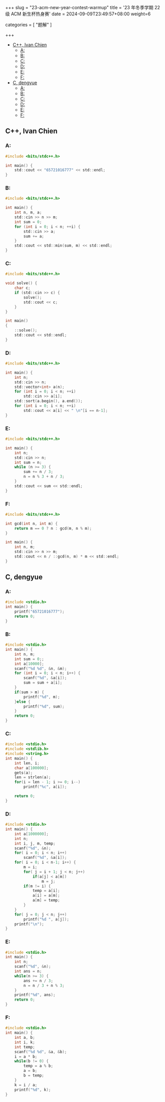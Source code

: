 +++
slug = "23-acm-new-year-contest-warmup"
title = '23 年冬季学期 22 级 ACM 新生杯热身赛'
date = 2024-09-09T23:49:57+08:00
weight=6

categories = [
    "题解"
]


+++

- [C++, Ivan Chien](#c-ivan-chien)
  - [A:](#a)
  - [B:](#b)
  - [C:](#c)
  - [D:](#d)
  - [E:](#e)
  - [F:](#f)
- [C, dengyue](#c-dengyue)
  - [A:](#a-1)
  - [B:](#b-1)
  - [C:](#c-1)
  - [D:](#d-1)
  - [E:](#e-1)
  - [F:](#f-1)


## C++, Ivan Chien

### A:
```c
#include <bits/stdc++.h>

int main() {
    std::cout << "65721016777" << std::endl;
}
```

### B:
```c
#include <bits/stdc++.h>

int main() {
    int n, m, a;
    std::cin >> n >> m;
    int sum = 0;
    for (int i = 0; i < n; ++i) {
        std::cin >> a;
        sum += a;
    }
    std::cout << std::min(sum, m) << std::endl;
}
```

### C:
```c
#include <bits/stdc++.h>

void solve() {
    char c;
    if (std::cin >> c) {
        solve();
        std::cout << c;
    }
}

int main()
{
    ::solve();
    std::cout << std::endl;
}
```

### D:
```c
#include <bits/stdc++.h>

int main() {
    int n;
    std::cin >> n;
    std::vector<int> a(n);
    for (int i = 0; i < n; ++i)
        std::cin >> a[i];
    std::sort(a.begin(), a.end());
    for (int i = 0; i < n; ++i)
        std::cout << a[i] << " \n"[i == n-1];
}
```

### E:
```c
#include <bits/stdc++.h>

int main() {
    int n;
    std::cin >> n;
    int sum = n;
    while (n >= 3) {
        sum += n / 3;
        n = n % 3 + n / 3;
    }
    std::cout << sum << std::endl;
}
```

### F:
```c
#include <bits/stdc++.h>

int gcd(int n, int m) {
    return m == 0 ? n : gcd(m, n % m);
}

int main() {
    int n, m;
    std::cin >> n >> m;
    std::cout << n / ::gcd(n, m) * m << std::endl;
}
```
## C, dengyue

### A:
```c
#include <stdio.h>
int main() {
    printf("65721016777");
    return 0;
}
```

### B:
```c
#include <stdio.h>
int main() {
    int n, m;
    int sum = 0;;
    int a[10000];
    scanf("%d %d", &n, &m);
    for (int i = 0; i < n; i++) {
        scanf("%d", &a[i]);
        sum = sum + a[i];
    }
    if(sum > m) {
        printf("%d", m);
    }else {
        printf("%d", sum);
    }
    return 0;
}
```

### C:
```c
#include <stdio.h>
#include <stdlib.h>
#include <string.h>
int main() {  
    int len, i;
    char a[100000];
    gets(a);
    len = strlen(a);
    for(i = len - 1; i >= 0; i--)
        printf("%c", a[i]);

    return 0;
}
```

### D:
```c
#include <stdio.h>
int main() {
    int a[1000000];
    int n;
    int i, j, m, temp;
    scanf("%d", &n);
    for( i = 0; i < n; i++)
        scanf("%d", &a[i]);
    for( i = 0; i < n-1; i++) {
        m = i;  
        for( j = i + 1; j < n; j++) 
            if(a[j] < a[m])        
                m = j;    
        if(m != i) {
            temp = a[i];
            a[i] = a[m];
            a[m] = temp;
        }
    }
    for( j = 0; j < n; j++)
        printf("%d ", a[j]);
    printf("\n");
}
```

### E:
```c
#include <stdio.h>
int main() {
    int n;
    scanf("%d", &n);
    int ans = n;
    while(n >= 3) {
        ans += n / 3;
        n = n / 3 + n % 3;
    }
    printf("%d", ans);
    return 0;
}
```

### F:
```c
#include <stdio.h>
int main() {
    int a, b;
    int i, k;
    int temp;
    scanf("%d %d", &a, &b);
    i = a * b;
    while(b != 0) {
        temp = a % b;
        a = b;
        b = temp;
    }
    k = i / a;
    printf("%d", k);
}
```